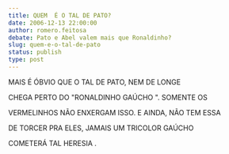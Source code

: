 ```yaml
---
title: QUEM  É O TAL DE PATO?
date: 2006-12-13 22:00:00
author: romero.feitosa
debate: Pato e Abel valem mais que Ronaldinho?
slug: quem-e-o-tal-de-pato
status: publish 
type: post
---
```


MAIS É ÓBVIO QUE O TAL DE PATO, NEM DE LONGE   

CHEGA PERTO DO "RONALDINHO GAÚCHO ". SOMENTE OS   

VERMELINHOS NÃO ENXERGAM ISSO. E AINDA, NÃO TEM ESSA   

DE TORCER PRA ELES, JAMAIS UM TRICOLOR GAÚCHO   

COMETERÁ TAL HERESIA .   

